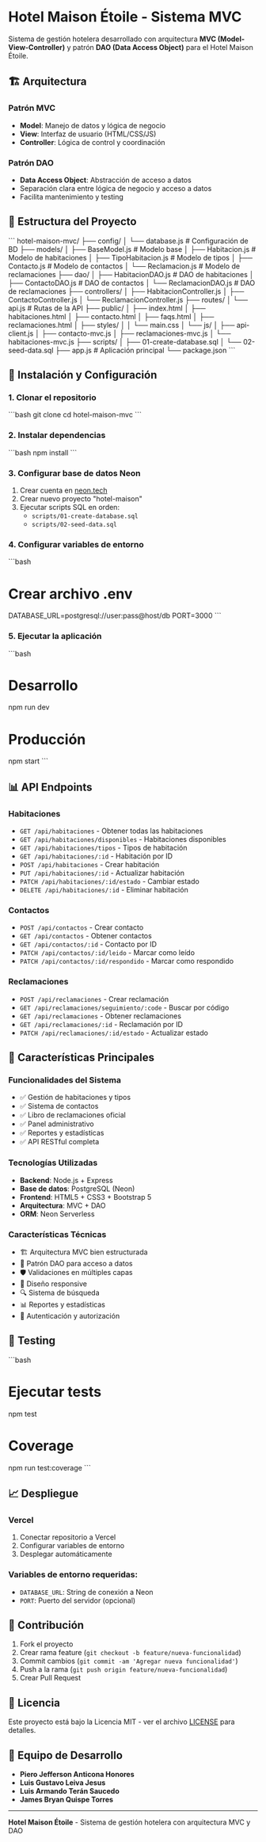 # Hotel Maison Étoile - Sistema MVC

Sistema de gestión hotelera desarrollado con arquitectura **MVC (Model-View-Controller)** y patrón **DAO (Data Access Object)** para el Hotel Maison Étoile.

## 🏗️ Arquitectura

### Patrón MVC
- **Model**: Manejo de datos y lógica de negocio
- **View**: Interfaz de usuario (HTML/CSS/JS)
- **Controller**: Lógica de control y coordinación

### Patrón DAO
- **Data Access Object**: Abstracción de acceso a datos
- Separación clara entre lógica de negocio y acceso a datos
- Facilita mantenimiento y testing

## 📁 Estructura del Proyecto

\`\`\`
hotel-maison-mvc/
├── config/
│   └── database.js          # Configuración de BD
├── models/
│   ├── BaseModel.js         # Modelo base
│   ├── Habitacion.js        # Modelo de habitaciones
│   ├── TipoHabitacion.js    # Modelo de tipos
│   ├── Contacto.js          # Modelo de contactos
│   └── Reclamacion.js       # Modelo de reclamaciones
├── dao/
│   ├── HabitacionDAO.js     # DAO de habitaciones
│   ├── ContactoDAO.js       # DAO de contactos
│   └── ReclamacionDAO.js    # DAO de reclamaciones
├── controllers/
│   ├── HabitacionController.js
│   ├── ContactoController.js
│   └── ReclamacionController.js
├── routes/
│   └── api.js               # Rutas de la API
├── public/
│   ├── index.html
│   ├── habitaciones.html
│   ├── contacto.html
│   ├── faqs.html
│   ├── reclamaciones.html
│   ├── styles/
│   │   └── main.css
│   └── js/
│       ├── api-client.js
│       ├── contacto-mvc.js
│       ├── reclamaciones-mvc.js
│       └── habitaciones-mvc.js
├── scripts/
│   ├── 01-create-database.sql
│   └── 02-seed-data.sql
├── app.js                   # Aplicación principal
└── package.json
\`\`\`

## 🚀 Instalación y Configuración

### 1. Clonar el repositorio
\`\`\`bash
git clone <repository-url>
cd hotel-maison-mvc
\`\`\`

### 2. Instalar dependencias
\`\`\`bash
npm install
\`\`\`

### 3. Configurar base de datos Neon
1. Crear cuenta en [neon.tech](https://neon.tech)
2. Crear nuevo proyecto "hotel-maison"
3. Ejecutar scripts SQL en orden:
   - `scripts/01-create-database.sql`
   - `scripts/02-seed-data.sql`

### 4. Configurar variables de entorno
\`\`\`bash
# Crear archivo .env
DATABASE_URL=postgresql://user:pass@host/db
PORT=3000
\`\`\`

### 5. Ejecutar la aplicación
\`\`\`bash
# Desarrollo
npm run dev

# Producción
npm start
\`\`\`

## 📊 API Endpoints

### Habitaciones
- `GET /api/habitaciones` - Obtener todas las habitaciones
- `GET /api/habitaciones/disponibles` - Habitaciones disponibles
- `GET /api/habitaciones/tipos` - Tipos de habitación
- `GET /api/habitaciones/:id` - Habitación por ID
- `POST /api/habitaciones` - Crear habitación
- `PUT /api/habitaciones/:id` - Actualizar habitación
- `PATCH /api/habitaciones/:id/estado` - Cambiar estado
- `DELETE /api/habitaciones/:id` - Eliminar habitación

### Contactos
- `POST /api/contactos` - Crear contacto
- `GET /api/contactos` - Obtener contactos
- `GET /api/contactos/:id` - Contacto por ID
- `PATCH /api/contactos/:id/leido` - Marcar como leído
- `PATCH /api/contactos/:id/respondido` - Marcar como respondido

### Reclamaciones
- `POST /api/reclamaciones` - Crear reclamación
- `GET /api/reclamaciones/seguimiento/:code` - Buscar por código
- `GET /api/reclamaciones` - Obtener reclamaciones
- `GET /api/reclamaciones/:id` - Reclamación por ID
- `PATCH /api/reclamaciones/:id/estado` - Actualizar estado

## 🎯 Características Principales

### Funcionalidades del Sistema
- ✅ Gestión de habitaciones y tipos
- ✅ Sistema de contactos
- ✅ Libro de reclamaciones oficial
- ✅ Panel administrativo
- ✅ Reportes y estadísticas
- ✅ API RESTful completa

### Tecnologías Utilizadas
- **Backend**: Node.js + Express
- **Base de datos**: PostgreSQL (Neon)
- **Frontend**: HTML5 + CSS3 + Bootstrap 5
- **Arquitectura**: MVC + DAO
- **ORM**: Neon Serverless

### Características Técnicas
- 🏗️ Arquitectura MVC bien estructurada
- 🔄 Patrón DAO para acceso a datos
- 🛡️ Validaciones en múltiples capas
- 📱 Diseño responsive
- 🔍 Sistema de búsqueda
- 📊 Reportes y estadísticas
- 🔐 Autenticación y autorización

## 🧪 Testing

\`\`\`bash
# Ejecutar tests
npm test

# Coverage
npm run test:coverage
\`\`\`

## 📈 Despliegue

### Vercel
1. Conectar repositorio a Vercel
2. Configurar variables de entorno
3. Desplegar automáticamente

### Variables de entorno requeridas:
- `DATABASE_URL`: String de conexión a Neon
- `PORT`: Puerto del servidor (opcional)

## 🤝 Contribución

1. Fork el proyecto
2. Crear rama feature (`git checkout -b feature/nueva-funcionalidad`)
3. Commit cambios (`git commit -am 'Agregar nueva funcionalidad'`)
4. Push a la rama (`git push origin feature/nueva-funcionalidad`)
5. Crear Pull Request

## 📝 Licencia

Este proyecto está bajo la Licencia MIT - ver el archivo [LICENSE](LICENSE) para detalles.

## 👥 Equipo de Desarrollo

- **Piero Jefferson Anticona Honores**
- **Luis Gustavo Leiva Jesus**
- **Luis Armando Terán Saucedo**
- **James Bryan Quispe Torres**

---

**Hotel Maison Étoile** - Sistema de gestión hotelera con arquitectura MVC y DAO

